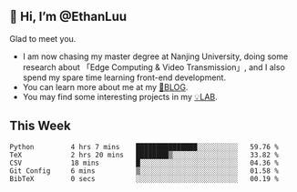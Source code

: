 ## 👋 Hi, I’m @EthanLuu

Glad to meet you.

- I am now chasing my master degree at Nanjing University, doing some research about 「Edge Computing & Video Transmission」, and I also spend my spare time learning front-end development.
- You can learn more about me at my [📝BLOG](https://blog.ethanloo.cn).
- You may find some interesting projects in my [💡LAB](https://lab.ethanloo.cn).

## This Week
<!--START_SECTION:waka-->

```text
Python         4 hrs 7 mins    ███████████████░░░░░░░░░░   59.76 %
TeX            2 hrs 20 mins   ████████▒░░░░░░░░░░░░░░░░   33.82 %
CSV            18 mins         █░░░░░░░░░░░░░░░░░░░░░░░░   04.36 %
Git Config     6 mins          ▒░░░░░░░░░░░░░░░░░░░░░░░░   01.58 %
BibTeX         0 secs          ░░░░░░░░░░░░░░░░░░░░░░░░░   00.19 %
```

<!--END_SECTION:waka-->
